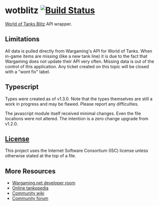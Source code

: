 wotblitz [![Build Status](https://travis-ci.org/CodeMan99/wotblitz.js.svg?branch=master)](https://travis-ci.org/CodeMan99/wotblitz.js)
========

[World of Tanks Blitz](http://wotblitz.com/) API wrapper.

Limitations
-----------

All data is pulled directly from Wargaming's API for World of Tanks. When in-game
items are missing (like a new tank line) it is due to the fact that Wargaming does
not update their API very often. Missing data is out of the control of this
application. Any ticket created on this topic will be closed with a "wont fix" label.

Typescript
----------

Types were created as of v1.3.0. Note that the types themselves are still a work in
progress and may be flawed. Please report any difficulties.

The javascript module itself received minimal changes. Even the file locations were
not altered. The intention is a zero change upgrade from v1.2.0.

[License](LICENSE.md)
---------------------

This project uses the Internet Software Consortium (ISC) license unless otherwise
stated at the top of a file.

More Resources
--------------

* [Wargaming.net developer room](https://developers.wargaming.net/)
* [Online tankopedia](https://developers.wargaming.net/reference/all/wotb/encyclopedia/vehicles/?r_realm=na)
* [Community wiki](http://wiki.wargaming.net/en/WoT_Blitz)
* [Community forum](http://forum.wotblitz.com/)
